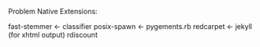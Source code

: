 
Problem Native Extensions:

fast-stemmer <- classifier
posix-spawn <- pygements.rb
redcarpet <- jekyll (for xhtml output)
rdiscount

